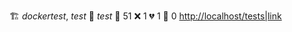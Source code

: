  :building_construction: _dockertest_, _test_ 
:test_tube: _test_ 
:test_tube: 51 :x: 1 :broken_heart: 1 :see_no_evil: 0 <http://localhost/tests|link> 
